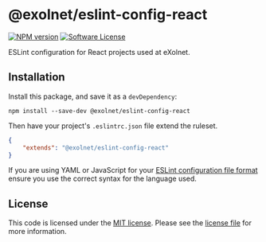 # @exolnet/eslint-config-react

[![NPM version](http://img.shields.io/npm/v/@exolnet/eslint-config-react.svg)](https://www.npmjs.org/package/@exolnet/eslint-config-react)
[![Software License](https://img.shields.io/badge/license-MIT-8469ad.svg?style=flat-square)](LICENSE.md)

ESLint configuration for React projects used at eXolnet.

## Installation

Install this package, and save it as a `devDependency`:

```
npm install --save-dev @exolnet/eslint-config-react
```

Then have your project's `.eslintrc.json` file extend the ruleset.

```json
{
    "extends": "@exolnet/eslint-config-react"
}
```

If you are using YAML or JavaScript for your [ESLint configuration file format](http://eslint.org/docs/user-guide/configuring#configuration-file-formats) ensure you use the correct syntax for the language used.

## License

This code is licensed under the [MIT license](http://choosealicense.com/licenses/mit/). 
Please see the [license file](LICENSE) for more information.
